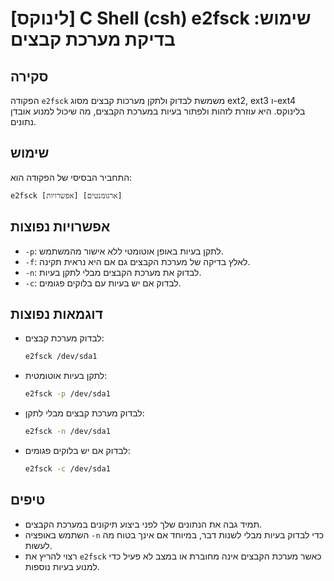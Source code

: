 # [לינוקס] C Shell (csh) e2fsck שימוש: בדיקת מערכת קבצים

## סקירה
הפקודה `e2fsck` משמשת לבדוק ולתקן מערכות קבצים מסוג ext2, ext3 ו-ext4 בלינוקס. היא עוזרת לזהות ולפתור בעיות במערכת הקבצים, מה שיכול למנוע אובדן נתונים.

## שימוש
התחביר הבסיסי של הפקודה הוא:
```
e2fsck [אפשרויות] [ארגומנטים]
```

## אפשרויות נפוצות
- `-p`: לתקן בעיות באופן אוטומטי ללא אישור מהמשתמש.
- `-f`: לאלץ בדיקה של מערכת הקבצים גם אם היא נראית תקינה.
- `-n`: לבדוק את מערכת הקבצים מבלי לתקן בעיות.
- `-c`: לבדוק אם יש בעיות עם בלוקים פגומים.

## דוגמאות נפוצות
- לבדוק מערכת קבצים:
  ```bash
  e2fsck /dev/sda1
  ```

- לתקן בעיות אוטומטית:
  ```bash
  e2fsck -p /dev/sda1
  ```

- לבדוק מערכת קבצים מבלי לתקן:
  ```bash
  e2fsck -n /dev/sda1
  ```

- לבדוק אם יש בלוקים פגומים:
  ```bash
  e2fsck -c /dev/sda1
  ```

## טיפים
- תמיד גבה את הנתונים שלך לפני ביצוע תיקונים במערכת הקבצים.
- השתמש באופציה `-n` כדי לבדוק בעיות מבלי לשנות דבר, במיוחד אם אינך בטוח מה לעשות.
- רצוי להריץ את `e2fsck` כאשר מערכת הקבצים אינה מחוברת או במצב לא פעיל כדי למנוע בעיות נוספות.